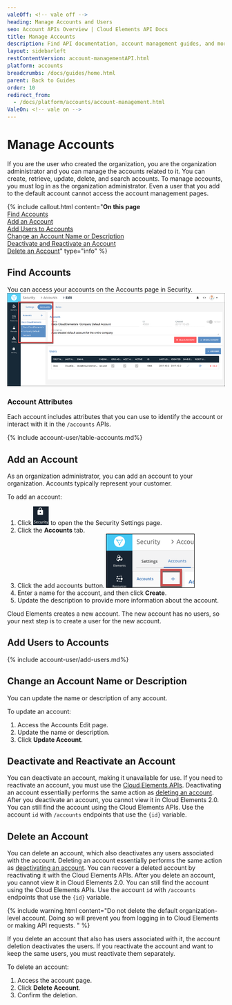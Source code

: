 ```yaml
---
valeOff: <!-- vale off -->
heading: Manage Accounts and Users
seo: Account APIs Overview | Cloud Elements API Docs
title: Manage Accounts
description: Find API documentation, account management guides, and more on all of the currently supported Account APIs.
layout: sidebarleft
restContentVersion: account-managementAPI.html
platform: accounts
breadcrumbs: /docs/guides/home.html
parent: Back to Guides
order: 10
redirect_from:
  - /docs/platform/accounts/account-management.html
ValeOn: <!-- vale on -->
---
```


# Manage Accounts

If you are the user who created the organization, you are the organization administrator and you can manage the accounts related to it. You can create, retrieve, update, delete, and search accounts. To manage accounts, you must log in as the organization administrator. Even a user that you add to the default account cannot access the account management pages.

{% include callout.html content="<strong>On this page</strong></br><a href=#find-accounts>Find Accounts</a></br><a href=#add-an-account>Add an Account</a></br><a href=#add-users-to-accounts>Add Users to Accounts</a></br><a href=#change-an-account-name-or-description>Change an Account Name or Description</a></br><a href=#deactivate-and-reactivate-an-account>Deactivate and Reactivate an Account</a></br><a href=#delete-an-account>Delete an Account</a>" type="info" %}

## Find Accounts

You can access your accounts on the Accounts page in Security.
![User Profile](img/manage-accounts.png)

### Account Attributes

Each account includes attributes that you can use to identify the account or interact with it in the `/accounts` APIs.

{% include account-user/table-accounts.md%}

## Add an Account

As an organization administrator, you can add an account to your organization. Accounts typically represent your customer.

To add an account:

1. Click <img src="img/btn-security.png" alt="Security" class="inlineImage"> to open the the Security Settings page.
2. Click the **Accounts** tab.
3. Click the add accounts button.
![Add Accounts](img/Create_New_Account.png)
2. Enter a name for the account, and then click **Create**.
3. Update the description to provide more information about the account.

Cloud Elements creates a new account. The new account has no users, so your next step is to create a user for the new account.

## Add Users to Accounts

{% include account-user/add-users.md%}

## Change an Account Name or Description

You can update the name or description of any account.

To update an account:

1. Access the Accounts Edit page.
3. Update the name or description.
4. Click **Update Account**.

## Deactivate and Reactivate an Account

You can deactivate an account, making it unavailable for use. If you need to reactivate an account, you must use the [Cloud Elements APIs](account-managementAPI.html#deactivate-and-reactivate-an-account). Deactivating an account essentially performs the same action as [deleting an account](#delete-an-account). After you deactivate an account, you cannot view it in Cloud Elements 2.0. You can still find the account using the Cloud Elements APIs. Use the account `id` with `/accounts` endpoints that use the `{id}` variable.

## Delete an Account

You can delete an account, which also deactivates any users associated with the account. Deleting an account essentially performs the same action as [deactivating an account](#deactivate-and-reactivate-an-account). You can recover a deleted account by reactivating it with the Cloud Elements APIs. After you delete an account, you cannot view it in Cloud Elements 2.0. You can still find the account using the Cloud Elements APIs. Use the account `id` with `/accounts` endpoints that use the `{id}` variable.

{% include warning.html content="Do not delete the default organization-level account. Doing so will prevent you from logging in to Cloud Elements or making API requests.  " %}

If you delete an account that also has users associated with it, the account deletion deactivates the users. If you reactivate the account and want to keep the same users, you must reactivate them separately.

To delete an account:

1. Access the account page.
2. Click **Delete Account**.
3. Confirm the deletion.
